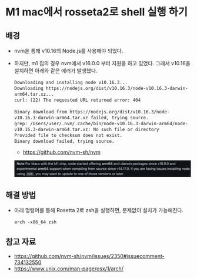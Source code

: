 # M1 mac에서 rosseta2로 shell 실행 하기

## 배경

- nvm을 통해 v10.16의 Node.js를 사용해야 되었다.

- 하지만, m1 칩의 경우 nvm에서 v16.0.0 부터 지원을 하고 있었다. 그래서 v10.16을 설치하면 아래와 같은 에러가 발생했다.

  ```plain
  Downloading and installing node v10.16.3...
  Downloading https://nodejs.org/dist/v10.16.3/node-v10.16.3-darwin-arm64.tar.xz...
  curl: (22) The requested URL returned error: 404
  
  Binary download from https://nodejs.org/dist/v10.16.3/node-v10.16.3-darwin-arm64.tar.xz failed, trying source.
  grep: /Users/user/.nvm/.cache/bin/node-v10.16.3-darwin-arm64/node-v10.16.3-darwin-arm64.tar.xz: No such file or directory
  Provided file to checksum does not exist.
  Binary download failed, trying source.
  ```

  - https://github.com/nvm-sh/nvm

  ![image-20221228132611160](assets/image-20221228132611160.png)

## 해결 방법

- 아래 명령어롤 틍해 Rosetta 2로 zsh을 실행하면, 문제없이 설치가 가능해진다.

  ```she
  arch -x86_64 zsh

## 참고 자료

- https://github.com/nvm-sh/nvm/issues/2350#issuecomment-734132550
- https://www.unix.com/man-page/osx/1/arch/
